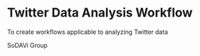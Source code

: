 # Twitter Data Analysis Workflow
To create workflows applicable to analyzing Twitter data

SoDAVi Group

